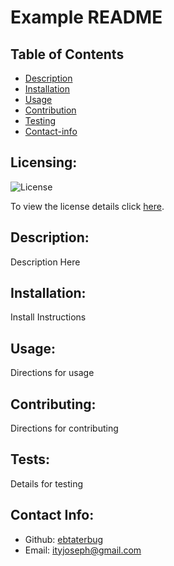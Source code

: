 
  # Example README

  ## Table of Contents 
  - [Description](#description)
  - [Installation](#installation)
  - [Usage](#usage)
  - [Contribution](#contribution)
  - [Testing](#testing)
  - [Contact-info](#contact-info)
  ## Licensing:
  ![License](https://img.shields.io/badge/license-MIT-blue)

  To view the license details click [here](https://choosealicense.com/licenses/mit/).

  ## Description:
  Description Here
  ## Installation:
  Install Instructions
  ## Usage:
  Directions for usage
  ## Contributing:
  Directions for contributing
  ## Tests:
  Details for testing
  ## Contact Info:
  - Github: [ebtaterbug](https://github.com/ebtaterbug)
  - Email: ityjoseph@gmail.com